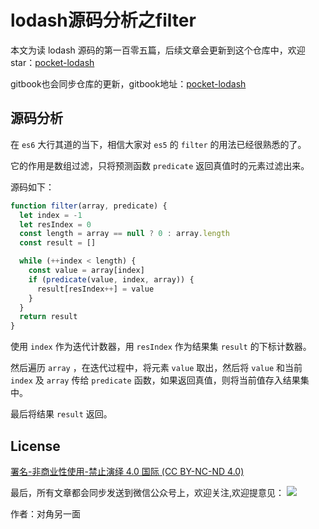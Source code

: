 # lodash源码分析之filter

本文为读 lodash 源码的第一百零五篇，后续文章会更新到这个仓库中，欢迎 star：[pocket-lodash](https://github.com/yeyuqiudeng/pocket-lodash)

gitbook也会同步仓库的更新，gitbook地址：[pocket-lodash](https://www.gitbook.com/book/yeyuqiudeng/pocket-lodash/details)

## 源码分析

在 `es6` 大行其道的当下，相信大家对 `es5` 的 `filter` 的用法已经很熟悉的了。

它的作用是数组过滤，只将预测函数 `predicate` 返回真值时的元素过滤出来。

源码如下：

```javascript
function filter(array, predicate) {
  let index = -1
  let resIndex = 0
  const length = array == null ? 0 : array.length
  const result = []

  while (++index < length) {
    const value = array[index]
    if (predicate(value, index, array)) {
      result[resIndex++] = value
    }
  }
  return result
}
```

使用 `index` 作为迭代计数器，用 `resIndex` 作为结果集 `result` 的下标计数器。

然后遍历 `array` ，在迭代过程中，将元素 `value` 取出，然后将 `value` 和当前 `index` 及 `array` 传给 `predicate` 函数，如果返回真值，则将当前值存入结果集中。

最后将结果 `result` 返回。

## License

[署名-非商业性使用-禁止演绎 4.0 国际 (CC BY-NC-ND 4.0)](http://creativecommons.org/licenses/by-nc-nd/4.0/)

最后，所有文章都会同步发送到微信公众号上，欢迎关注,欢迎提意见：  ![](https://raw.githubusercontent.com/yeyuqiudeng/resource/master/images/qrcode_front-end-article.jpg) 

作者：对角另一面 